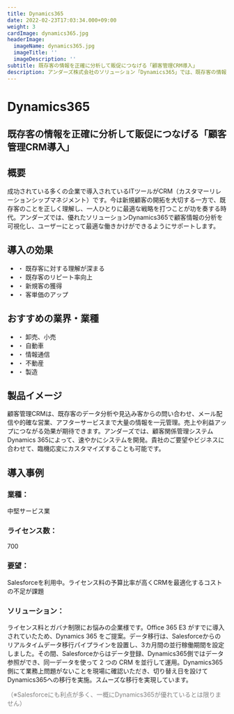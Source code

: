 ```yaml
---
title: Dynamics365
date: 2022-02-23T17:03:34.000+09:00
weight: 3
cardImage: dynamics365.jpg
headerImage:
  imageName: dynamics365.jpg
  imageTitle: ''
  imageDescription: ''
subtitle: 既存客の情報を正確に分析して販促につなげる「顧客管理CRM導入」
description: アンダーズ株式会社のソリューション「Dynamics365」では、既存客の情報を正確に分析して販促につなげる「顧客管理CRM導入」をご提供します。顧客関係管理システム Dynamics 365によって、速やかにシステムを開発。貴社のご要望やビジネスに合わせて、臨機応変にカスタマイズすることも可能です。
---
```

# Dynamics365

## 既存客の情報を正確に分析して販促につなげる「顧客管理CRM導入」



## 概要

成功されている多くの企業で導入されているITツールがCRM（カスタマーリレーションシップマネジメント）です。今は新規顧客の開拓を大切する一方で、既存客のことを正しく理解し、一人ひとりに最適な戦略を打つことが功を奏する時代。アンダーズでは、優れたソリューションDynamics365で顧客情報の分析を可視化し、ユーザーにとって最適な働きかけができるようにサポートします。



## 導入の効果

* ・ 既存客に対する理解が深まる
* ・ 既存客のリピート率向上
* ・ 新規客の獲得
* ・ 客単価のアップ



## おすすめの業界・業種

* ・ 卸売、小売
* ・ 自動車
* ・ 情報通信
* ・ 不動産
* ・ 製造



## 製品イメージ

顧客管理CRMは、既存客のデータ分析や見込み客からの問い合わせ、メール配信や的確な営業、アフターサービスまで大量の情報を一元管理。売上や利益アップにつながる効果が期待できます。アンダーズでは、顧客関係管理システム Dynamics 365によって、速やかにシステムを開発。貴社のご要望やビジネスに合わせて、臨機応変にカスタマイズすることも可能です。



## 導入事例

### **業種**：

中堅サービス業

### **ライセンス数**：

700

### **要望**：

Salesforceを利用中。ライセンス料の予算比率が高くCRMを最適化するコストの不足が課題

### **ソリューション**：

ライセンス料とガバナ制限にお悩みの企業様です。Office 365 E3 がすでに導入されていたため、Dynamics 365 をご提案。データ移行は、Salesforceからのリアルタイムデータ移行パイプラインを設置し、3カ月間の並行稼働期間を設定しました。その間、Salesforceからはデータ登録、Dynamics365側ではデータ参照ができ、同一データを使って 2 つの CRM を並行して運用。Dynamics365側にて業務上問題がないことを現場に確認いただき、切り替え日を設けてDynamics365への移行を実施。スムーズな移行を実現しています。

<font color="gray">（※Salesforceにも利点が多く、一概にDynamics365が優れているとは限りません）</font>